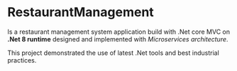 # RestaurantManagement

Is a restaurant management system application build with .Net core MVC on **.Net 8 runtime**
designed and implemented with *Microservices architecture*.

This project demonstrated the use of latest .Net tools and best industrial practices.
